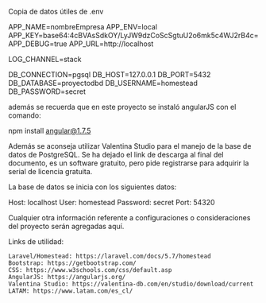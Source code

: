 Copia de datos útiles de .env

APP_NAME=nombreEmpresa
APP_ENV=local
APP_KEY=base64:4cBVAsSdkOY/LyJW9dzCoScSgtuU2o6mk5c4WJ2rB4c=
APP_DEBUG=true
APP_URL=http://localhost

LOG_CHANNEL=stack

DB_CONNECTION=pgsql
DB_HOST=127.0.0.1
DB_PORT=5432
DB_DATABASE=proyectodbd
DB_USERNAME=homestead
DB_PASSWORD=secret


además se recuerda que en este proyecto se instaló angularJS con el comando:

npm install angular@1.7.5

Además se aconseja utilizar Valentina Studio para el manejo de la base de datos de PostgreSQL.
Se ha dejado el link de descarga al final del documento, es un software gratuito, pero pide registrarse para adquirir la serial de licencia gratuita.

La base de datos se inicia con los siguientes datos:

Host: localhost
User: homestead
Password: secret
Port: 54320

Cualquier otra información referente a configuraciones o consideraciones del proyecto serán agregadas aquí.

Links de utilidad:

    Laravel/Homestead: https://laravel.com/docs/5.7/homestead
    Bootstrap: https://getbootstrap.com/
    CSS: https://www.w3schools.com/css/default.asp
    AngularJS: https://angularjs.org/
    Valentina Studio: https://valentina-db.com/en/studio/download/current
    LATAM: https://www.latam.com/es_cl/